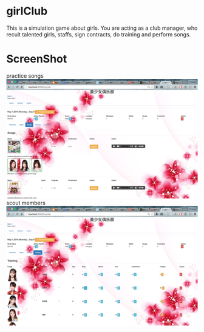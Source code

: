 # girlClub
This is a simulation game about girls. You are acting as a club manager, 
who recuit talented girls, staffs, sign contracts, do training and perform songs.  
# ScreenShot
practice songs  
![alt tag](https://raw.githubusercontent.com/xinyzhang9/girlClub/master/screen.png)
scout members  
![alt tag](https://raw.githubusercontent.com/xinyzhang9/girlClub/master/screen2.png)
